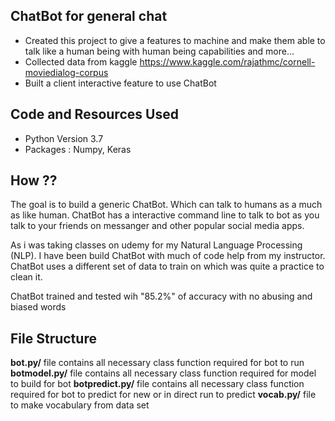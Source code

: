 ## ChatBot for general chat 

* Created this project to give a features to machine and make them able to talk like a human being with human being capabilities and more...
* Collected data from kaggle https://www.kaggle.com/rajathmc/cornell-moviedialog-corpus
* Built a client interactive feature to use ChatBot

## Code and Resources Used

* Python Version 3.7
* Packages : Numpy, Keras

## How ??
The goal is to build a generic ChatBot. Which can talk to humans as a much as like human. ChatBot has a interactive command line to talk to bot as 
you talk to your friends on messanger and other popular social media apps. 

As i was taking classes on udemy for my Natural Language Processing (NLP). I have been build ChatBot with much of code help from my instructor. ChatBot
uses a different set of data to train on which was quite a practice to clean it.

ChatBot trained and tested wih  "85.2%" of accuracy with no abusing and biased words

## File Structure
**bot.py/**           file contains all necessary class function required for bot to run
**botmodel.py/**      file contains all necessary class function required for model to build for bot
**botpredict.py/**    file contains all necessary class function required for bot to predict for new or in direct run to predict
**vocab.py/**         file to make vocabulary from data set
